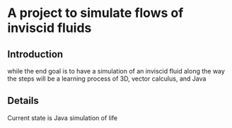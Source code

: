 # A project to simulate flows of inviscid fluids #

## Introduction ##

while the end goal is to have a simulation of an inviscid fluid along the way the steps will be a learning process of 3D, vector calculus, and Java


## Details ##
Current state is Java simulation of life